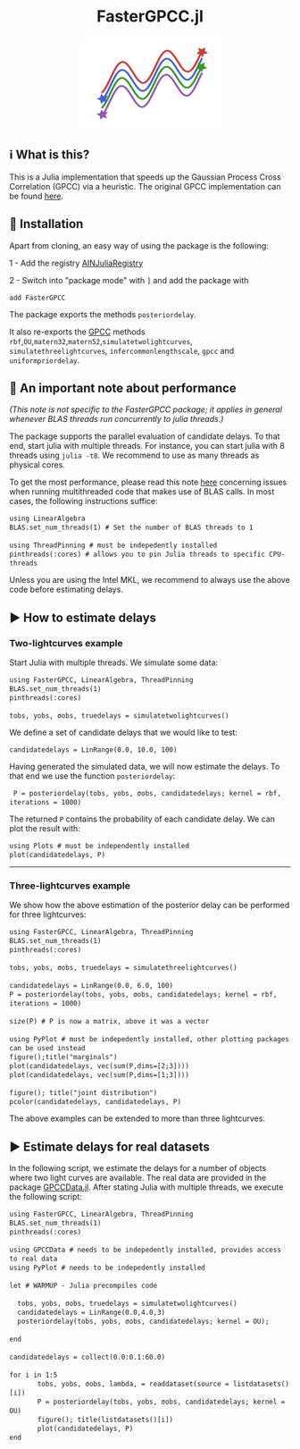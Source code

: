 <h1 align="center">FasterGPCC.jl</h1>
<p align="center">
  <img width="253" height="165" src=logo.png>
</p>



## ℹ What is this?

This is a Julia implementation that speeds up the Gaussian Process Cross Correlation (GPCC) via a heuristic. The original GPCC implementation can be found [here](https://github.com/HITS-AIN/GPCC.jl). 

## 💾 Installation

Apart from cloning, an easy way of using the package is the following:

1 - Add the registry [AINJuliaRegistry](https://github.com/HITS-AIN/AINJuliaRegistry)

2 - Switch into "package mode" with `]` and add the package with
```
add FasterGPCC
```

The package exports the methods `posteriordelay`.

It also re-exports the [GPCC](https://github.com/HITS-AIN/GPCC.jl) methods `rbf`,`OU`,`matern32`,`matern52`,`simulatetwolightcurves`, `simulatethreelightcurves`, `infercommonlengthscale`, `gpcc` and `uniformpriordelay`.

## 🚀 An important note about performance

*(This note is not specific to the FasterGPCC package; it applies in general whenever BLAS threads run concurrently to julia threads.)*

The package supports the parallel evaluation of candidate delays.
To that end, start julia with multiple threads. For instance, you can start julia with 8 threads using `julia -t8`.
We recommend to use as many threads as physical cores.

To get the most performance, please read this note [here](https://carstenbauer.github.io/ThreadPinning.jl/dev/explanations/blas/) concerning issues when running multithreaded code that makes use of BLAS calls. In most cases, the following instructions suffice:
```
using LinearAlgebra
BLAS.set_num_threads(1) # Set the number of BLAS threads to 1

using ThreadPinning # must be indepedently installed
pinthreads(:cores) # allows you to pin Julia threads to specific CPU-threads 
```

Unless you are using the Intel MKL, we recommend to always use the above code before estimating delays.


## ▶ How to estimate delays

### Two-lightcurves example

Start Julia with multiple threads.
We simulate some data:
```
using FasterGPCC, LinearAlgebra, ThreadPinning
BLAS.set_num_threads(1)
pinthreads(:cores) 

tobs, yobs, σobs, truedelays = simulatetwolightcurves()
```

We define a set of candidate delays that we would like to test:
```
candidatedelays = LinRange(0.0, 10.0, 100)
```

Having generated the simulated data, we will now estimate the delays. To that end we use the function `posteriordelay`:
```
 P = posteriordelay(tobs, yobs, σobs, candidatedelays; kernel = rbf, iterations = 1000)
```

The returned `P` contains the probability of each candidate delay. We can plot the result with:
```
using Plots # must be independently installed
plot(candidatedelays, P)
```

-------
### Three-lightcurves example

We show how the above estimation of the posterior delay can be performed for three lightcurves:
```
using FasterGPCC, LinearAlgebra, ThreadPinning
BLAS.set_num_threads(1)
pinthreads(:cores) 

tobs, yobs, σobs, truedelays = simulatethreelightcurves()

candidatedelays = LinRange(0.0, 6.0, 100)
P = posteriordelay(tobs, yobs, σobs, candidatedelays; kernel = rbf, iterations = 1000)

size(P) # P is now a matrix, above it was a vector

using PyPlot # must be indepedently installed, other plotting packages can be used instead
figure();title("marginals")
plot(candidatedelays, vec(sum(P,dims=[2;3])))
plot(candidatedelays, vec(sum(P,dims=[1;3])))

figure(); title("joint distribution")
pcolor(candidatedelays, candidatedelays, P)
```

The above examples can be extended to more than three lightcurves.


## ▶ Estimate delays for real datasets

In the following script, we estimate the delays for a number of objects where two light curves are available.
The real data are provided in the package [GPCCData.jl](https://github.com/HITS-AIN/GPCCData.jl).
After stating Julia with multiple threads, we execute the following script:
```
using FasterGPCC, LinearAlgebra, ThreadPinning
BLAS.set_num_threads(1)
pinthreads(:cores)

using GPCCData # needs to be indepedently installed, provides access to real data
using PyPlot # needs to be indepedently installed

let # WARMUP - Julia precompiles code

  tobs, yobs, σobs, truedelays = simulatetwolightcurves()
  candidatedelays = LinRange(0.0,4.0,3)
  posteriordelay(tobs, yobs, σobs, candidatedelays; kernel = OU);

end

candidatedelays = collect(0.0:0.1:60.0)

for i in 1:5
       tobs, yobs, σobs, lambda, = readdataset(source = listdatasets()[i])
       P = posteriordelay(tobs, yobs, σobs, candidatedelays; kernel = OU)
       figure(); title(listdatasets()[i])
       plot(candidatedelays, P)
end
```
